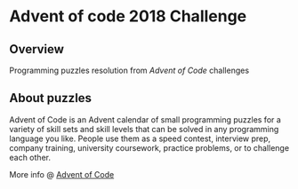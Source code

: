 # Advent of code 2018 Challenge

## Overview

Programming puzzles resolution from *Advent of Code* challenges


## About puzzles

Advent of Code is an Advent calendar of small programming puzzles for a variety of skill sets and skill levels that can be solved in any programming language you like. People use them as a speed contest, interview prep, company training, university coursework, practice problems, or to challenge each other.

More info @ [Advent of Code](https://adventofcode.com/2018/about)
